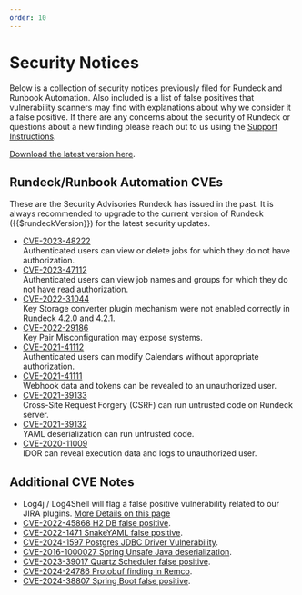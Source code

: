 ```yaml
---
order: 10
---
```


# Security Notices

Below is a collection of security notices previously filed for Rundeck and Runbook Automation.  Also included is a list of false positives that vulnerability scanners may find with explanations about why we consider it a false positive.  If there are any concerns about the security of Rundeck or questions about a new finding please reach out to us using the [Support Instructions](/about/getting-help.md).

[Download the latest version here](https://download.rundeck.com).

## Rundeck/Runbook Automation CVEs

These are the Security Advisories Rundeck has issued in the past.  It is always recommended to upgrade to the current version of Rundeck ({{$rundeckVersion}}) for the latest security updates.

* [CVE-2023-48222](cve-2023-48222.md)<br>
    Authenticated users can view or delete jobs for which they do not have authorization.
* [CVE-2023-47112](cve-2023-47112.md)<br>
    Authenticated users can view job names and groups for which they do not have read authorization.
* [CVE-2022-31044](cve-2022-31044.md)<br>
    Key Storage converter plugin mechanism were not enabled correctly in Rundeck 4.2.0 and 4.2.1.
* [CVE-2022-29186](cve-2022-29186.md)<br>
    Key Pair Misconfiguration may expose systems.
* [CVE-2021-41112](cve-2021-41112.md)<br>
    Authenticated users can modify Calendars without appropriate authorization.
* [CVE-2021-41111](cve-2021-41111.md)<br>
    Webhook data and tokens can be revealed to an unauthorized user.
* [CVE-2021-39133](cve-2021-39133.md)<br>
    Cross-Site Request Forgery (CSRF) can run untrusted code on Rundeck server.
* [CVE-2021-39132](cve-2021-39132.md)<br>
    YAML deserialization can run untrusted code.
* [CVE-2020-11009](cve-2020-11009.md)<br>
    IDOR can reveal execution data and logs to unauthorized user.

## Additional CVE Notes

* Log4j / Log4Shell will flag a false positive vulnerability related to our JIRA plugins. [More Details on this page](log4j.md)
* [CVE-2022-45868 H2 DB false positive](cve-2022-45868.md).
* [CVE-2022-1471 SnakeYAML false positive](cve-2022-1471.md).
* [CVE-2024-1597 Postgres JDBC Driver Vulnerability](cve-2024-1597.md).
* [CVE-2016-1000027 Spring Unsafe Java deserialization](cve-2016-1000027.md).
* [CVE-2023-39017 Quartz Scheduler false positive](cve-2023-39017.md).
* [CVE-2024-24786 Protobuf finding in Remco](cve-2024-38807.md).
* [CVE-2024-38807 Spring Boot false positive](cve-2024-38807.md).